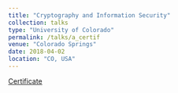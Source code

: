 ```yaml
---
title: "Cryptography and Information Security"
collection: talks
type: "University of Colorado"
permalink: /talks/a_certif
venue: "Colorado Springs"
date: 2018-04-02
location: "CO, USA"
---
```


[Certificate](https://www.coursera.org/account/accomplishments/verify/43KBT22WGFSG)
